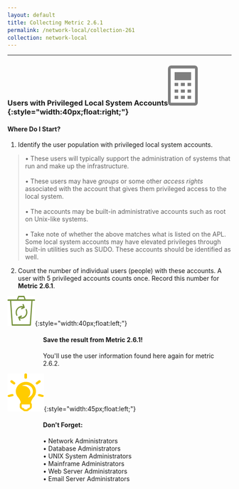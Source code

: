 ```yaml
---
layout: default
title: Collecting Metric 2.6.1
permalink: /network-local/collection-261
collection: network-local
---
```

---
### Users with Privileged Local System Accounts![calc logo](../img/calc.png){:style="width:40px;float:right;"}
#### Where Do I Start?

1. Identify the user population with privileged local system accounts.
  >• These users will typically support the administration of systems that run and make up the infrastructure. <br><br>
  >• These users may have <i>groups</i> or some other <i>access rights</i> associated with the account that gives them privileged access to the local system.<br><br>
  >• The accounts may be built-in administrative accounts such as root on Unix-like systems.<br><br>
  >• Take note of whether the above matches what is listed on the APL. Some local system accounts may have elevated privileges through built-in utilities such as SUDO. These accounts should be identified as well.

2. Count the number of individual users (people) with these accounts. A user with 5 privileged accounts counts once. Record this number for <b>Metric 2.6.1</b>.

![recycle logo](../img/recycle.png){:style="width:40px;float:left;"}
<style>
div .usa-alert {background-color: #e1f3f8;}
div .usa-alert-text {
padding-left: 5rem;
horizontal-align: right; }
  </style>
  <div class="usa-alert">
  <div class="usa-alert-text">
<p class="usa-alert-text"><H4>Save the result from Metric 2.6.1!</H4> You'll use the user information found here again for metric 2.6.2.</p>  
</div>
</div>

![light bulb logo](../img/aha.png){:style="width:45px;float:left;"}
<style>
div .usa-alert {background-color: #e1f3f8;}
div .usa-alert-text {
padding-left: 5rem;
horizontal-align: right; }
  </style>
  <div class="usa-alert">
  <div class="usa-alert-text">
  <p class="usa-alert-text"><H4>Don't Forget:</H4>
•  Network Administrators
<br>•  Database Administrators
<br>•  UNIX System Administrators
<br>•  Mainframe Administrators
<br>•  Web Server Administrators
<br>•  Email Server Administrators</p>
</div>
</div>
